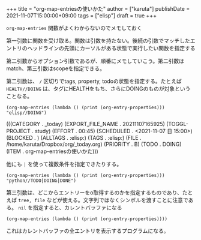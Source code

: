 +++
title = "org-map-entriesの使いかた"
author = ["karuta"]
publishDate = 2021-11-07T15:00:00+09:00
tags = ["elisp"]
draft = true
+++

`org-map-entries` 関数がよくわからないのでメモしておく　  

<!--more-->  

第一引数に関数を受け取る。関数は引数を持たない。後続の引数でマッチしたエントリのヘッドラインの先頭にカーソルがある状態で実行したい関数を指定する  

第二引数からオプション引数であるが、順番にメモしていこう。第二引数はmatch、第三引数はscopeを指定できる。  

第二引数は、 `/` 区切りでtags, property, todoの状態を指定する。たとえば `HEALTH//DOING` は、タグにHEALTHをもち、さらにDOINGのものが対象ということなる。  

```elisp
(org-map-entries (lambda () (print (org-entry-properties))) "elisp//DOING")
```

(((CATEGORY . \_today) (EXPORT\_FILE\_NAME . 20211107165925) (TOGGL-PROJECT . study) (EFFORT . 00:45) (SCHEDULED . <span class="timestamp-wrapper"><span class="timestamp">&lt;2021-11-07 日 15:00&gt;</span></span>) (BLOCKED . ) (ALLTAGS . :elisp:) (TAGS . :elisp:) (FILE . /home/karuta/Dropbox/org/\_today.org) (PRIORITY . B) (TODO . DOING) (ITEM . org-map-entriesの使いかた)))  

他にも `|` を使って複数条件を指定できたりする。  

```elisp
(org-map-entries (lambda () (print (org-entry-properties))) "python//TODO|DOING|DONE")
```

第三引数は、どこからエントリーをo取得するのかを指定するものであり、たとえば `tree, file` などが使える。文字列ではなくシンボルを渡すことに注意である。 `nil` を指定すると、カレントバッファになる  

```elisp
(org-map-entries (lambda () (print (org-entry-properties))))
```

これはカレントバッファの全エントリを表示するプログラムになる。
